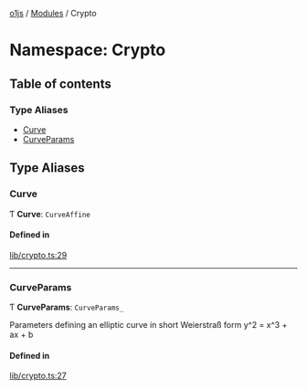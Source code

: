 [o1js](../README.md) / [Modules](../modules.md) / Crypto

# Namespace: Crypto

## Table of contents

### Type Aliases

- [Curve](Crypto.md#curve)
- [CurveParams](Crypto.md#curveparams)

## Type Aliases

### Curve

Ƭ **Curve**: `CurveAffine`

#### Defined in

[lib/crypto.ts:29](https://github.com/o1-labs/o1js/blob/64a4beb/src/lib/crypto.ts#L29)

___

### CurveParams

Ƭ **CurveParams**: `CurveParams_`

Parameters defining an elliptic curve in short Weierstraß form
y^2 = x^3 + ax + b

#### Defined in

[lib/crypto.ts:27](https://github.com/o1-labs/o1js/blob/64a4beb/src/lib/crypto.ts#L27)
